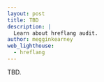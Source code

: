 ```yaml
---
layout: post
title: TBD
description: |
  Learn about hreflang audit.
author: megginkearney
web_lighthouse:
  - hreflang
---
```


TBD.